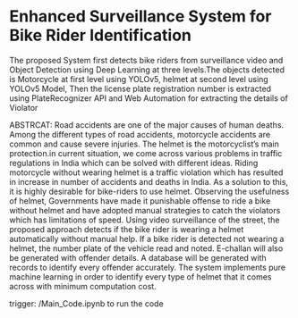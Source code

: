 # Enhanced Surveillance System for Bike Rider Identification

The proposed System first detects bike riders from surveillance video and Object Detection using Deep Learning at three levels.The objects detected is Motorcycle at first level using YOLOv5,
helmet at second level using YOLOv5 Model, Then the license plate registration number is extracted using PlateRecognizer API and Web Automation for extracting the details of Violator


ABSTRCAT: 
Road accidents are one of the major causes of human deaths. Among the different types of road accidents, motorcycle accidents are common and cause severe injuries. The helmet is the motorcyclist’s main protection.in current situation, we come across various problems in traffic regulations in India which can be solved with different ideas. Riding motorcycle without wearing helmet is a traffic violation which has resulted in increase in number of accidents and deaths in India. As a solution to this, it is highly desirable for bike-riders to use helmet. Observing the usefulness of helmet, Governments have made it punishable offense to ride a bike without helmet and have adopted manual strategies to catch the violators which has limitations of speed. Using video surveillance of the street, the proposed approach detects if the bike rider is wearing a helmet automatically without manual help. If a bike rider is detected not wearing a helmet, the number plate of the vehicle read and noted.
E-challan will also be generated with offender details. A database will be generated with records to identify every offender accurately. The system implements pure machine learning in order to identify every type of helmet that it comes across with minimum computation cost. 


trigger:  /Main_Code.ipynb  to run the code





